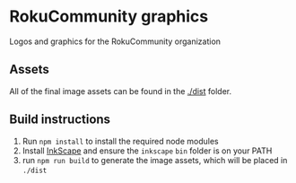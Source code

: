 # RokuCommunity graphics
Logos and graphics for the RokuCommunity organization

## Assets
All of the final image assets can be found in the [./dist](https://github.com/rokucommunity/graphics/tree/master/dist) folder.

## Build instructions
1. Run `npm install` to install the required node modules
2. Install [InkScape](https://inkscape.org/) and ensure the `inkscape` `bin` folder is on your PATH
3. run `npm run build` to generate the image assets, which will be placed in `./dist`
